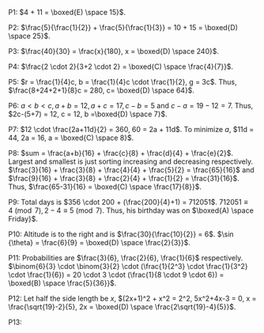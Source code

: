 
P1: $4 + 11 = \boxed{E) \space 15}$.

P2: $\frac{5}{\frac{1}{2}} + \frac{5}{\frac{1}{3}} = 10 + 15 = \boxed{D) \space 25}$.

P3: $\frac{40}{30} = \frac{x}{180}, x = \boxed{D) \space 240}$.

P4: $\frac{2 \cdot 2}{3+2 \cdot 2} = \boxed{C) \space \frac{4}{7}}$.

P5: $r = \frac{1}{4}c, b = \frac{1}{4}c \cdot \frac{1}{2}, g = 3c$. Thus, $\frac{8+24+2+1}{8}c = 280, c= \boxed{D) \space 64}$.

P6: $a<b<c, a+b = 12, a+c = 17, c-b = 5$ and $c-a = 19-12 = 7$. Thus, $2c-(5+7) = 12, c = 12, b =\boxed{D) \space 7}$.

P7: $12 \cdot \frac{2a+11d}{2} = 360, 60 = 2a + 11d$. To minimize $a$, $11d = 44, 2a = 16, a = \boxed{C) \space 8}$.

P8: $sum = \frac{a+b}{16} + \frac{c}{8} + \frac{d}{4} + \frac{e}{2}$. Largest and smallest is just sorting increasing and decreasing respectively. $\frac{3}{16} + \frac{3}{8} + \frac{4}{4} + \frac{5}{2} = \frac{65}{16}$ and $\frac{9}{16} + \frac{3}{8} + \frac{2}{4} + \frac{1}{2} = \frac{31}{16}$. Thus, $\frac{65-31}{16} = \boxed{C) \space \frac{17}{8}}$.

P9: Total days is $356 \cdot 200 + (\frac{200}{4}+1) = 712051$. $712051 \equiv 4 \pmod{7}, 2-4 \equiv 5 \pmod{7}$. Thus, his birthday was on $\boxed{A) \space Friday}$.

P10:  Altitude is to the right and is $\frac{30}{\frac{10}{2}} = 6$. $\sin {\theta} = \frac{6}{9} = \boxed{D) \space \frac{2}{3}}$.

P11: Probabilities are $\frac{3}{6}, \frac{2}{6}, \frac{1}{6}$ respectively. $\binom{6}{3} \cdot \binom{3}{2} \cdot (\frac{1}{2^3} \cdot \frac{1}{3^2} \cdot \frac{1}{6}) = 20 \cdot 3 \cdot (\frac{1}{8 \cdot 9 \cdot 6}) = \boxed{B) \space \frac{5}{36}}$.

P12: Let half the side length be $x$, $(2x+1)^2 + x^2 = 2^2, 5x^2+4x-3 = 0,  x = \frac{\sqrt{19}-2}{5}, 2x = \boxed{D) \space \frac{2\sqrt{19}-4}{5}}$.

P13: 